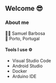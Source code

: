 ## Welcome 😎

### About me
👨‍💻 Samuel Barbosa <br />
📍 Porto, Portugal

#### Tools I use ⚙
- Visual Studio Code
- Android Studio
- Docker
- Arduino IDE

